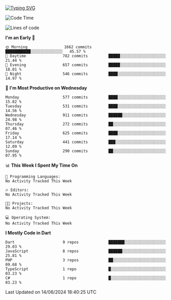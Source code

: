 
<a href="https://git.io/typing-svg"><img src="https://readme-typing-svg.demolab.com?font=Source+Code+Pro&pause=1000&random=false&width=435&lines=Hey+%F0%9F%A5%B6+iam+Yaskraz" alt="Typing SVG" /></a>
<!--START_SECTION:waka-->
![Code Time](http://img.shields.io/badge/Code%20Time-270%20hrs%2045%20mins-blue)

![Lines of code](https://img.shields.io/badge/From%20Hello%20World%20I%27ve%20Written-1.6%20million%20lines%20of%20code-blue)

**I'm an Early 🐤** 

```text
🌞 Morning                1662 commits        ███████████░░░░░░░░░░░░░░   45.57 % 
🌆 Daytime                782 commits         █████░░░░░░░░░░░░░░░░░░░░   21.44 % 
🌃 Evening                657 commits         █████░░░░░░░░░░░░░░░░░░░░   18.01 % 
🌙 Night                  546 commits         ████░░░░░░░░░░░░░░░░░░░░░   14.97 % 
```
📅 **I'm Most Productive on Wednesday** 

```text
Monday                   577 commits         ████░░░░░░░░░░░░░░░░░░░░░   15.82 % 
Tuesday                  531 commits         ████░░░░░░░░░░░░░░░░░░░░░   14.56 % 
Wednesday                911 commits         ██████░░░░░░░░░░░░░░░░░░░   24.98 % 
Thursday                 272 commits         ██░░░░░░░░░░░░░░░░░░░░░░░   07.46 % 
Friday                   625 commits         ████░░░░░░░░░░░░░░░░░░░░░   17.14 % 
Saturday                 441 commits         ███░░░░░░░░░░░░░░░░░░░░░░   12.09 % 
Sunday                   290 commits         ██░░░░░░░░░░░░░░░░░░░░░░░   07.95 % 
```


📊 **This Week I Spent My Time On** 

```text
💬 Programming Languages: 
No Activity Tracked This Week

🔥 Editors: 
No Activity Tracked This Week

🐱‍💻 Projects: 
No Activity Tracked This Week

💻 Operating System: 
No Activity Tracked This Week
```

**I Mostly Code in Dart** 

```text
Dart                     9 repos             ███████░░░░░░░░░░░░░░░░░░   29.03 % 
JavaScript               8 repos             ██████░░░░░░░░░░░░░░░░░░░   25.81 % 
PHP                      3 repos             ██░░░░░░░░░░░░░░░░░░░░░░░   09.68 % 
TypeScript               1 repo              █░░░░░░░░░░░░░░░░░░░░░░░░   03.23 % 
C#                       1 repo              █░░░░░░░░░░░░░░░░░░░░░░░░   03.23 % 
```




 Last Updated on 14/06/2024 18:40:25 UTC
<!--END_SECTION:waka-->
